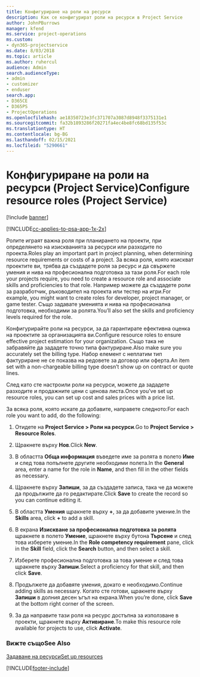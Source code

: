 ```yaml
---
title: Конфигуриране на роли на ресурси
description: Как се конфигурират роли на ресурси в Project Service
author: JohnPBurrows
manager: kfend
ms.service: project-operations
ms.custom:
- dyn365-projectservice
ms.date: 8/03/2018
ms.topic: article
ms.author: ruhercul
audience: Admin
search.audienceType:
- admin
- customizer
- enduser
search.app:
- D365CE
- D365PS
- ProjectOperations
ms.openlocfilehash: ae18350723e3fc371707a3087d8948f3375131e1
ms.sourcegitcommit: fa32b1893286f20271fa4ec4be8fc68bd135f53c
ms.translationtype: HT
ms.contentlocale: bg-BG
ms.lasthandoff: 02/15/2021
ms.locfileid: "5290661"
---
```

# <a name="configure-resource-roles-project-service"></a><span data-ttu-id="82b78-103">Конфигуриране на роли на ресурси (Project Service)</span><span class="sxs-lookup"><span data-stu-id="82b78-103">Configure resource roles (Project Service)</span></span>

[!include [banner](../includes/psa-now-project-operations.md)]

[!INCLUDE[cc-applies-to-psa-app-1x-2x](../includes/cc-applies-to-psa-app-1x-2x.md)]

<span data-ttu-id="82b78-104">Ролите играят важна роля при планирането на проекти, при определянето на изискванията за ресурси или разходите по проекта.</span><span class="sxs-lookup"><span data-stu-id="82b78-104">Roles play an important part in project planning, when determining resource requirements or costs of a project.</span></span> <span data-ttu-id="82b78-105">За всяка роля, която изискват проектите ви, трябва да създадете роля за ресурс и да свържете умения и нива на професионална подготовка за тази роля.</span><span class="sxs-lookup"><span data-stu-id="82b78-105">For each role your projects require, you need to create a resource role and associate skills and proficiencies to that role.</span></span> <span data-ttu-id="82b78-106">Например можете да създадете роли за разработчик, ръководител на проекта или тестер на игри.</span><span class="sxs-lookup"><span data-stu-id="82b78-106">For example, you might want to create roles for developer, project manager, or game tester.</span></span> <span data-ttu-id="82b78-107">Също задавате уменията и нива на професионална подготовка, необходими за ролята.</span><span class="sxs-lookup"><span data-stu-id="82b78-107">You’ll also set the skills and proficiency levels required for the role.</span></span>  
  
 <span data-ttu-id="82b78-108">Конфигурирайте роли на ресурси, за да гарантирате ефективна оценка на проектите за организацията ви.</span><span class="sxs-lookup"><span data-stu-id="82b78-108">Configure resource roles to ensure effective project estimation for your organization.</span></span>  <span data-ttu-id="82b78-109">Също така не забравяйте да зададете точно типа фактуриране.</span><span class="sxs-lookup"><span data-stu-id="82b78-109">Also make sure you accurately set the billing type.</span></span> <span data-ttu-id="82b78-110">Набор елемент с неплатим тип фактуриране не се показва на редовете за договор или оферта.</span><span class="sxs-lookup"><span data-stu-id="82b78-110">An item set with a non-chargeable billing type doesn’t show up on contract or quote lines.</span></span>  
  
 <span data-ttu-id="82b78-111">След като сте настроили роли на ресурси, можете да зададете разходите и продажните цени с ценова листа.</span><span class="sxs-lookup"><span data-stu-id="82b78-111">Once you’ve set up resource roles, you can set up cost and sales prices with a price list.</span></span>  
  
 <span data-ttu-id="82b78-112">За всяка роля, която искате да добавите, направете следното:</span><span class="sxs-lookup"><span data-stu-id="82b78-112">For each role you want to add, do the following:</span></span>  
  
1.  <span data-ttu-id="82b78-113">Отидете на **Project Service > Роли на ресурси**.</span><span class="sxs-lookup"><span data-stu-id="82b78-113">Go to **Project Service > Resource Roles**.</span></span>  
  
2.  <span data-ttu-id="82b78-114">Щракнете върху **Нов**.</span><span class="sxs-lookup"><span data-stu-id="82b78-114">Click **New**.</span></span>  
  
3.  <span data-ttu-id="82b78-115">В областта **Обща информация** въведете име за ролята в полето **Име** и след това попълнете другите необходими полета.</span><span class="sxs-lookup"><span data-stu-id="82b78-115">In the **General** area, enter a name for the role in **Name**, and then fill in the other fields as necessary.</span></span>  
  
4.  <span data-ttu-id="82b78-116">Щракнете върху **Запиши**, за да създадете записа, така че да можете да продължите да го редактирате.</span><span class="sxs-lookup"><span data-stu-id="82b78-116">Click **Save** to create the record so you can continue editing it.</span></span>  
  
5.  <span data-ttu-id="82b78-117">В областта **Умения** щракнете върху **+**, за да добавите умение.</span><span class="sxs-lookup"><span data-stu-id="82b78-117">In the **Skills** area, click **+** to add a skill.</span></span>  
  
6.  <span data-ttu-id="82b78-118">В екрана **Изискване за професионална подготовка за ролята** щракнете в полето **Умение**, щракнете върху бутона **Търсене** и след това изберете умение.</span><span class="sxs-lookup"><span data-stu-id="82b78-118">In the **Role competency requirement** pane, click in the **Skill** field, click the **Search** button, and then select a skill.</span></span>  
  
7.  <span data-ttu-id="82b78-119">Изберете професионална подготовка за това умение и след това щракнете върху **Запиши**.</span><span class="sxs-lookup"><span data-stu-id="82b78-119">Select a proficiency for that skill, and then click **Save**.</span></span>  
  
8.  <span data-ttu-id="82b78-120">Продължете да добавяте умения, докато е необходимо.</span><span class="sxs-lookup"><span data-stu-id="82b78-120">Continue adding skills as necessary.</span></span> <span data-ttu-id="82b78-121">Когато сте готови, щракнете върху **Запиши** в долния десен ъгъл на екрана.</span><span class="sxs-lookup"><span data-stu-id="82b78-121">When you’re done, click **Save** at the bottom right corner of the screen.</span></span>  
  
9. <span data-ttu-id="82b78-122">За да направите тази роля на ресурс достъпна за използване в проекти, щракнете върху **Активиране**.</span><span class="sxs-lookup"><span data-stu-id="82b78-122">To make this resource role available for projects to use, click **Activate**.</span></span>  
  
### <a name="see-also"></a><span data-ttu-id="82b78-123">Вижте също</span><span class="sxs-lookup"><span data-stu-id="82b78-123">See Also</span></span>  
 [<span data-ttu-id="82b78-124">Задаване на ресурси</span><span class="sxs-lookup"><span data-stu-id="82b78-124">Set up resources</span></span>](../psa/set-up-resources.md)


[!INCLUDE[footer-include](../includes/footer-banner.md)]